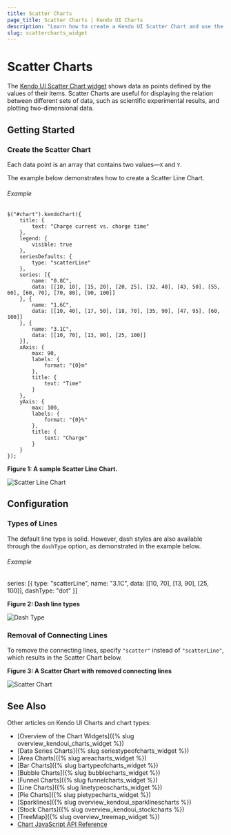 ```yaml
---
title: Scatter Charts
page_title: Scatter Charts | Kendo UI Charts
description: "Learn how to create a Kendo UI Scatter Chart and use the different options it provides."
slug: scattercharts_widget
---
```


# Scatter Charts

The [Kendo UI Scatter Chart widget](http://demos.telerik.com/kendo-ui/scatter-charts/index) shows data as points defined by the values of their items. Scatter Charts are useful for displaying the relation between different sets of data, such as scientific experimental results, and plotting two-dimensional data.

## Getting Started

### Create the Scatter Chart

Each data point is an array that contains two values&mdash;`X` and `Y`.

The example below demonstrates how to create a Scatter Line Chart.

###### Example

    $("#chart").kendoChart({
        title: {
            text: "Charge current vs. charge time"
        },
        legend: {
            visible: true
        },
        seriesDefaults: {
            type: "scatterLine"
        },
        series: [{
            name: "0.8C",
            data: [[10, 10], [15, 20], [20, 25], [32, 40], [43, 50], [55, 60], [60, 70], [70, 80], [90, 100]]
        }, {
            name: "1.6C",
            data: [[10, 40], [17, 50], [18, 70], [35, 90], [47, 95], [60, 100]]
        }, {
            name: "3.1C",
            data: [[10, 70], [13, 90], [25, 100]]
        }],
        xAxis: {
            max: 90,
            labels: {
                format: "{0}m"
            },
            title: {
                text: "Time"
            }
        },
        yAxis: {
            max: 100,
            labels: {
                format: "{0}%"
            },
            title: {
                text: "Charge"
            }
        }
    });


**Figure 1: A sample Scatter Line Chart.**

 ![Scatter Line Chart](/controls/charts/chart-types/chart-scatter-line.png)

## Configuration

### Types of Lines

The default line type is solid. However, dash styles are also available through the `dashType` option, as demonstrated in the example below.

###### Example

  series: [{
      type: "scatterLine",
      name: "3.1C",
      data: [[10, 70], [13, 90], [25, 100]],
      dashType: "dot"
  }]

**Figure 2: Dash line types**

![Dash Type](/controls/charts/chart-types/chart-dash-types.png)

### Removal of Connecting Lines

To remove the connecting lines, specify `"scatter"` instead of `"scatterLine"`, which results in the Scatter Chart below.

**Figure 3: A Scatter Chart with removed connecting lines**

![Scatter Chart](/controls/charts/chart-types/chart-scatter.png)

## See Also

Other articles on Kendo UI Charts and chart types:

* [Overview of the Chart Widgets]({% slug overview_kendoui_charts_widget %})
* [Data Series Charts]({% slug seriestypeofcharts_widget %})
* [Area Charts]({% slug areacharts_widget %})
* [Bar Charts]({% slug bartypeofcharts_widget %})
* [Bubble Charts]({% slug bubblecharts_widget %})
* [Funnel Charts]({% slug funnelcharts_widget %})
* [Line Charts]({% slug linetypeoscharts_widget %})
* [Pie Charts]({% slug pietypecharts_widget %})
* [Sparklines]({% slug overview_kendoui_sparklinescharts %})
* [Stock Charts]({% slug overview_kendoui_stockcharts %})
* [TreeMap]({% slug overview_treemap_widget %})
* [Chart JavaScript API Reference](/api/javascript/dataviz/ui/chart)
